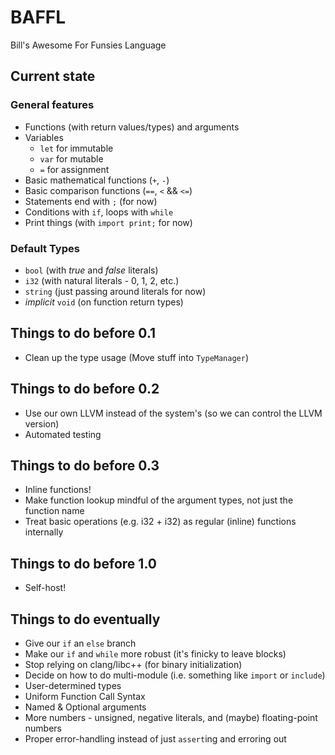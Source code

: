 # BAFFL
Bill's Awesome For Funsies Language

## Current state

### General features
* Functions (with return values/types) and arguments
* Variables
  * `let` for immutable 
  * `var` for mutable 
  * `=` for assignment 
* Basic mathematical functions (`+`, `-`)
* Basic comparison functions (`==`, `<` && `<=`)
* Statements end with `;` (for now)
* Conditions with `if`, loops with `while`
* Print things (with `import print;` for now)

### Default Types
* `bool` (with _true_ and _false_ literals)
* `i32` (with natural literals - 0, 1, 2, etc.)
* `string` (just passing around literals for now)
* _implicit_ `void` (on function return types)

## Things to do before 0.1
* Clean up the type usage (Move stuff into `TypeManager`)

## Things to do before 0.2
* Use our own LLVM instead of the system's (so we can control the LLVM version)
* Automated testing

## Things to do before 0.3
* Inline functions!
* Make function lookup mindful of the argument types, not just the function name
* Treat basic operations (e.g. i32 + i32) as regular (inline) functions internally

## Things to do before 1.0
* Self-host!

## Things to do eventually
* Give our `if` an `else` branch
* Make our `if` and `while` more robust (it's finicky to leave blocks)
* Stop relying on clang/libc++ (for binary initialization)
* Decide on how to do multi-module (i.e. something like `import` or `include`)
* User-determined types
* Uniform Function Call Syntax
* Named & Optional arguments
* More numbers - unsigned, negative literals, and (maybe) floating-point numbers
* Proper error-handling instead of just `assert`ing and erroring out
